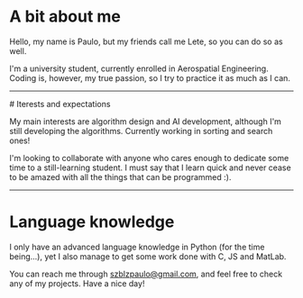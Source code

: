 # A bit about me

Hello, my name is Paulo, but my friends call me Lete, so you can do so as well.

I'm a university student, currently enrolled in Aerospatial Engineering.
Coding is, however, my true passion, so I try to practice it as much as I can.

***

# Iterests and expectations

My main interests are algorithm design and AI development, although I'm still developing the algorithms.
Currently working in sorting and search ones!

I'm looking to collaborate with anyone who cares enough to dedicate some time to a still-learning student.
I must say that I learn quick and never cease to be amazed with all the things that can be programmed :).

***

# Language knowledge

I only have an advanced language knowledge in Python (for the time being...), yet I also manage to get some work done with C, JS and MatLab.

You can reach me through szblzpaulo@gmail.com, and feel free to check any of my projects. Have a nice day!
